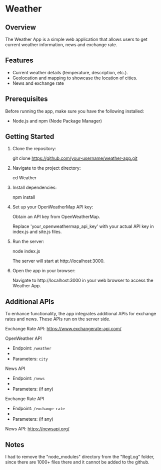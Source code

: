 # Weather

## Overview

The Weather App is a simple web application that allows users to get current weather information, news and exchange rate.

## Features

- Current weather details (temperature, description, etc.).
- Geolocation and mapping to showcase the location of cities.
- News and exchange rate

## Prerequisites

Before running the app, make sure you have the following installed:

- Node.js and npm (Node Package Manager)

## Getting Started

1. Clone the repository:
   
   git clone https://github.com/your-username/weather-app.git
  
2. Navigate to the project directory:

   cd Weather

3. Install dependencies:

   npm install

4. Set up your OpenWeatherMap API key:

   Obtain an API key from OpenWeatherMap.

   Replace 'your_openweathermap_api_key' with your actual API key in index.js and site.js files.

5. Run the server:

   node index.js

   The server will start at http://localhost:3000.

6. Open the app in your browser:

   Navigate to http://localhost:3000 in your web browser to access the Weather App.

## Additional APIs

To enhance functionality, the app integrates additional APIs for exchange rates and news. These APIs run on the server side.

Exchange Rate API: https://www.exchangerate-api.com/

OpenWeather API

- Endpoint: `/weather`
- 
- Parameters: `city`

News API

- Endpoint: `/news`
- 
- Parameters: (if any)

Exchange Rate API

- Endpoint: `/exchange-rate`
- 
- Parameters: (if any)

News API: https://newsapi.org/

## Notes

I had to remove the "node_modules" directory from the "RegLog" folder, since there are 1000+ files there and it cannot be added to the github.

